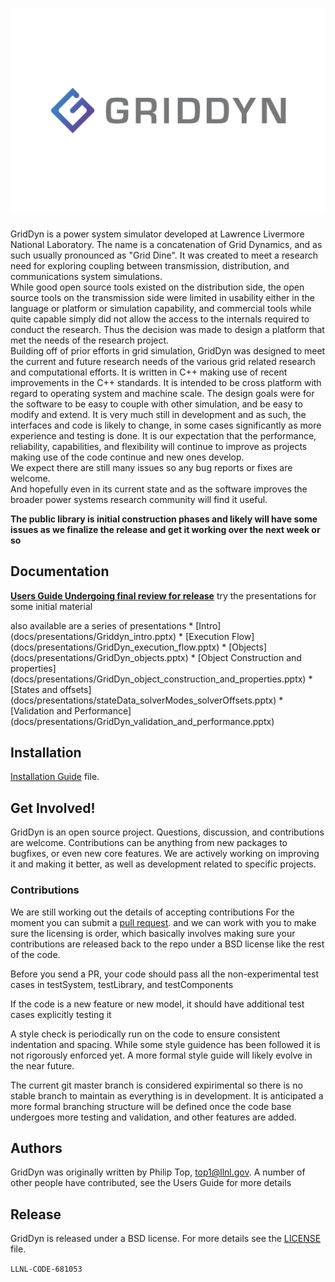 ![image](docs/images/GridDyn_FullColor.png "GridDyn")
============

GridDyn is a power system simulator developed at Lawrence Livermore National Laboratory. 
The name is a concatenation of Grid Dynamics, and as such usually pronounced as "Grid Dine". 
It was created to meet a research need for exploring coupling between transmission, distribution, and communications system simulations.  
While good open source tools existed on the distribution side,  the open source tools on the transmission side were limited in usability 
either in the language or platform or simulation capability, and commercial tools while quite capable simply did not allow the access 
to the internals required to conduct the research.    Thus the decision was made to design a platform that met the needs of the research project.  
Building off of prior efforts in grid simulation, GridDyn was designed to meet the current and future research needs of the various grid related 
research and computational efforts.  It is written in C++ making use of recent improvements in the C++ standards.  It is intended to be cross platform with 
regard to operating system and machine scale.  The design goals were for the software to be easy to couple with other simulation, 
and be easy to modify and extend.  It is very much still in development and as such, the interfaces and code is likely to change, 
in some cases significantly as more experience and testing is done.   It is our expectation that the performance, reliability, 
capabilities, and flexibility will continue to improve as projects making use of the code continue and new ones develop.  
We expect there are still many issues so any bug reports or fixes are welcome.   
 And hopefully even in its current state and as the software improves the broader power systems research community will find it useful.


**The public library is initial construction phases and likely will have some issues as we finalize the release and get it working over the next week or so**

Documentation
----------------

[**Users Guide Undergoing final review for release**](docs/gridDynUsersGuide.pdf) try the presentations for some initial material

also available are a series of presentations
	* [Intro] (docs/presentations/Griddyn_intro.pptx)
	* [Execution Flow] (docs/presentations/GridDyn_execution_flow.pptx)
	* [Objects] (docs/presentations/GridDyn_objects.pptx)
	* [Object Construction and properties] (docs/presentations/GridDyn_object_construction_and_properties.pptx)
	* [States and offsets] (docs/presentations/stateData_solverModes_solverOffsets.pptx)
	* [Validation and Performance] (docs/presentations/GridDyn_validation_and_performance.pptx)

Installation
------------------------
[Installation Guide](installation.md) file.

Get Involved!
------------------------

GridDyn is an open source project.  Questions, discussion, and
contributions are welcome. Contributions can be anything from new
packages to bugfixes, or even new core features.  We are actively working on improving it and 
making it better, as well as development related to specific projects.  

### Contributions

We are still working out the details of accepting contributions
For the moment you can submit a
[pull request](https://help.github.com/articles/using-pull-requests/).
and we can work with you to make sure the licensing is order, which basically involves making sure your contributions are released back to the repo under a BSD license like the rest of the code.  

Before you send a PR, your code should pass all the non-experimental test cases in testSystem, testLibrary, and testComponents

If the code is a new feature or new model, it should have additional test cases explicitly testing it

A style check is periodically run on the code to ensure consistent indentation and spacing.   While some style guidence has been followed it is not rigorously enforced yet.
A more formal style guide will likely evolve in the near future.  

The current git master branch is considered expirimental so there is no stable branch to maintain as everything is in development.  It is anticipated a more formal branching structure will be defined once the code base undergoes more testing and validation, and other features are added.  


Authors
----------------
GridDyn was originally written by Philip Top, top1@llnl.gov. 
A number of other people have contributed, see the Users Guide for more details


Release
----------------
GridDyn is released under a BSD license.  For more details see the
[LICENSE](LICENSE) file.

``LLNL-CODE-681053``
